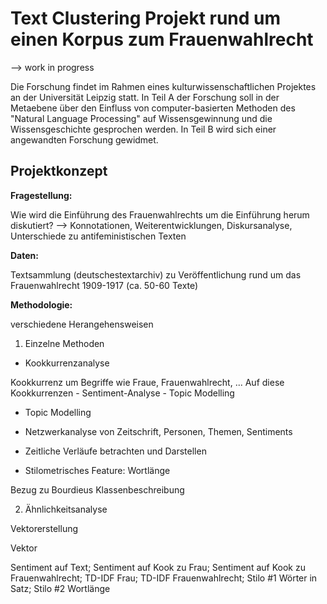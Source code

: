 # Text Clustering Projekt rund um einen Korpus zum Frauenwahlrecht

--> work in progress

Die Forschung findet im Rahmen eines kulturwissenschaftlichen Projektes an der Universität Leipzig statt. In Teil A der Forschung soll in der Metaebene über den Einfluss von computer-basierten Methoden des "Natural Language Processing" auf Wissensgewinnung und die Wissensgeschichte gesprochen werden. In Teil B wird sich einer angewandten Forschung gewidmet.

## Projektkonzept

**Fragestellung:**

Wie wird die Einführung des Frauenwahlrechts um die Einführung herum diskutiert?
--> Konnotationen, Weiterentwicklungen, Diskursanalyse, Unterschiede zu antifeministischen Texten

**Daten:**

Textsammlung (deutschestextarchiv) zu Veröffentlichung rund um das Frauenwahlrecht
1909-1917 (ca. 50-60 Texte)

**Methodologie:**

verschiedene Herangehensweisen

1. Einzelne Methoden

  * Kookkurrenzanalyse

Kookkurrenz um Begriffe wie Fraue, Frauenwahlrecht, ...
Auf diese Kookkurrenzen - Sentiment-Analyse - Topic Modelling

  * Topic Modelling

  * Netzwerkanalyse von Zeitschrift, Personen, Themen, Sentiments

  * Zeitliche Verläufe betrachten und Darstellen

  * Stilometrisches Feature: Wortlänge

Bezug zu Bourdieus Klassenbeschreibung

2. Ähnlichkeitsanalyse

Vektorerstellung

Vektor

Sentiment auf Text; Sentiment auf Kook zu Frau; Sentiment auf Kook zu Frauenwahlrecht; TD-IDF Frau; TD-IDF Frauenwahlrecht; Stilo #1 Wörter in Satz; Stilo #2 Wortlänge

